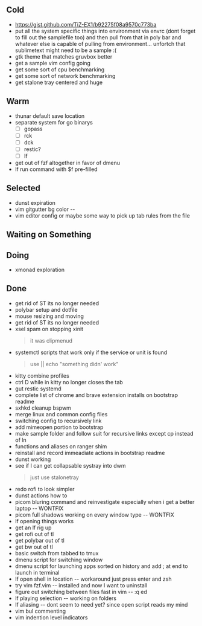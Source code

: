 ## Cold

- https://gist.github.com/TiZ-EX1/b92275f08a9570c773ba
- put all the system specific things into environment  via envrc  (dont forget to fill out the samplefile too) and then pull from that in poly bar and whatever else is capable of pulling from environment... unfortch that sublimetext might need to be a sample :(
- gtk theme that matches gruvbox better
- get a sample vim config going
- get some sort of cpu benchmarking
- get some sort of network benchmarking
- get stalone tray centered and huge

## Warm

- thunar default save location
- separate system for go binarys
    * [ ] gopass
    * [ ] rck
    * [ ] dck
    * [ ] restic?
    * [ ] lf
- get out of fzf altogether in favor of dmenu
- lf run command with $f pre-filled

## Selected

- dunst expiration
- vim gitgutter bg color --
- vim editor config or maybe some way to pick up tab rules from the file

## Waiting on Something


## Doing

- xmonad exploration

## Done

- get rid of ST its no longer needed
- polybar setup and dotfile
- mouse resizing and moving
- get rid of ST its no longer needed
- xsel spam on stopping xinit
    > it was clipmenud
- systemctl scripts that work only if the service or unit is found
    > use || echo "something didn' work"
- kitty combine profiles
- ctrl D while in kitty no longer closes the tab
- gut restic systemd
- complete list of chrome and brave extension installs on bootstrap readme
- sxhkd  cleanup bspwm
- merge linux and common config files
- switching config to recursively link
- add mimeopen portion to bootstrap
- make sample folder and follow suit for recursive links except cp instead of ln
- functions and aliases on ranger shim
- reinstall and record immeadiate actions in bootstrap readme
- dunst working
- see if I can get collapsable systray into dwm
    > just use stalonetray
- redo rofi to look simpler
- dunst actions how to
- picom bluring command and reinvestigate especially when i get a better laptop -- WONTFIX
- picom full shadows working on every window type -- WONTFIX
- lf opening things works
- get an lf rig up
- get rofi out of tl
- get polybar out of tl
- get bw out of tl
- basic switch from tabbed to tmux
- dmenu script for switching window
- dmenu script for launching apps sorted on history and add ; at end to launch in terminal
- lf open shell in location -- workaround just press enter and zsh
- try vim fzf.vim -- installed and now I want to uninstall
- figure out switching between files fast in vim -- :q ed
- lf playing selection -- working on folders
- lf aliasing -- dont seem to need yet? since open script reads my mind
- vim bul commenting
- vim indention level indicators
